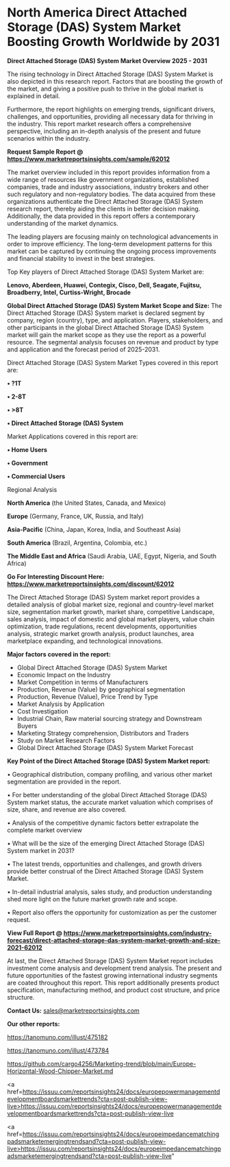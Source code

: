 # North America Direct Attached Storage (DAS) System Market Boosting Growth Worldwide by 2031

<Strong> Direct Attached Storage (DAS) System Market Overview 2025 - 2031</strong>

The rising technology in Direct Attached Storage (DAS) System Market is also depicted in this research report. Factors that are boosting the growth of the market, and giving a positive push to thrive in the global market is explained in detail.

Furthermore, the report highlights on emerging trends, significant drivers, challenges, and opportunities, providing all necessary data for thriving in the industry. This report market research offers a comprehensive perspective, including an in-depth analysis of the present and future scenarios within the industry.

<strong>Request Sample Report @ <a href=https://www.marketreportsinsights.com/sample/62012>https://www.marketreportsinsights.com/sample/62012</a></strong>

The market overview included in this report provides information from a wide range of resources like government organizations, established companies, trade and industry associations, industry brokers and other such regulatory and non-regulatory bodies. The data acquired from these organizations authenticate the Direct Attached Storage (DAS) System research report, thereby aiding the clients in better decision making. Additionally, the data provided in this report offers a contemporary understanding of the market dynamics.

The leading players are focusing mainly on technological advancements in order to improve efficiency. The long-term development patterns for this market can be captured by continuing the ongoing process improvements and financial stability to invest in the best strategies.

Top Key players of Direct Attached Storage (DAS) System Market are:

<strong>Lenovo, Aberdeen, Huawei, Contegix, Cisco, Dell, Seagate, Fujitsu, Broadberry, Intel, Curtiss-Wright, Brocade</strong>

<strong><b>Global Direct Attached Storage (DAS) System Market Scope and Size:</b></strong>
The Direct Attached Storage (DAS) System market is declared segment by company, region (country), type, and application. Players, stakeholders, and other participants in the global Direct Attached Storage (DAS) System market will gain the market scope as they use the report as a powerful resource. The segmental analysis focuses on revenue and product by type and application and the forecast period of 2025-2031.

Direct Attached Storage (DAS) System Market Types covered in this report are:

<strong>• ?1T

• 2-8T

• >8T

• Direct Attached Storage (DAS) System</strong>

Market Applications covered in this report are:

<strong>• Home Users

• Government

• Commercial Users</strong> 

Regional Analysis

<strong>North America</strong> (the United States, Canada, and Mexico)

<strong>Europe</strong> (Germany, France, UK, Russia, and Italy)

<strong>Asia-Pacific</strong> (China, Japan, Korea, India, and Southeast Asia)

<strong>South America</strong> (Brazil, Argentina, Colombia, etc.)

<strong>The Middle East and Africa</strong> (Saudi Arabia, UAE, Egypt, Nigeria, and South Africa)

<strong>Go For Interesting Discount Here: <a href=https://www.marketreportsinsights.com/discount/62012>https://www.marketreportsinsights.com/discount/62012</a></strong>

The Direct Attached Storage (DAS) System market report provides a detailed analysis of global market size, regional and country-level market size, segmentation market growth, market share, competitive Landscape, sales analysis, impact of domestic and global market players, value chain optimization, trade regulations, recent developments, opportunities analysis, strategic market growth analysis, product launches, area marketplace expanding, and technological innovations.

<strong><b>Major factors covered in the report:</b></strong>
<ul>
  <li>Global Direct Attached Storage (DAS) System Market </li>
  <li>Economic Impact on the Industry</li>
  <li>Market Competition in terms of Manufacturers</li>
  <li>Production, Revenue (Value) by geographical segmentation</li>
  <li>Production, Revenue (Value), Price Trend by Type</li>
  <li>Market Analysis by Application</li>
  <li>Cost Investigation</li>
  <li>Industrial Chain, Raw material sourcing strategy and Downstream Buyers</li>
  <li>Marketing Strategy comprehension, Distributors and Traders</li>
  <li>Study on Market Research Factors</li>
  <li>Global Direct Attached Storage (DAS) System Market Forecast</li>
</ul>

<strong><b>Key Point of the Direct Attached Storage (DAS) System Market report:</b></strong>

• Geographical distribution, company profiling, and various other market segmentation are provided in the report.

• For better understanding of the global Direct Attached Storage (DAS) System market status, the accurate market valuation which comprises of size, share, and revenue are also covered.

• Analysis of the competitive dynamic factors better extrapolate the complete market overview

• What will be the size of the emerging Direct Attached Storage (DAS) System market in 2031?

• The latest trends, opportunities and challenges, and growth drivers provide better construal of the Direct Attached Storage (DAS) System Market.

• In-detail industrial analysis, sales study, and production understanding shed more light on the future market growth rate and scope.

• Report also offers the opportunity for customization as per the customer request.

<strong><b>View Full Report @ <a href=https://www.marketreportsinsights.com/industry-forecast/direct-attached-storage-das-system-market-growth-and-size-2021-62012>https://www.marketreportsinsights.com/industry-forecast/direct-attached-storage-das-system-market-growth-and-size-2021-62012</a></b></strong>


At last, the Direct Attached Storage (DAS) System Market report includes investment come analysis and development trend analysis. The present and future opportunities of the fastest growing international industry segments are coated throughout this report. This report additionally presents product specification, manufacturing method, and product cost structure, and price structure.

<strong>Contact Us:</strong>
sales@marketreportsinsights.com

<strong>Our other reports:</strong>

<a href=https://tanomuno.com/illust/475182>https://tanomuno.com/illust/475182</a>

<a href=https://tanomuno.com/illust/473784>https://tanomuno.com/illust/473784</a>

<a href=https://github.com/cargo4256/Marketing-trend/blob/main/Europe-Horizontal-Wood-Chipper-Market.md>https://github.com/cargo4256/Marketing-trend/blob/main/Europe-Horizontal-Wood-Chipper-Market.md</a>

<a href=https://issuu.com/reportsinsights24/docs/europepowermanagementdevelopmentboardsmarkettrends?cta=post-publish-view-live>https://issuu.com/reportsinsights24/docs/europepowermanagementdevelopmentboardsmarkettrends?cta=post-publish-view-live</a>

<a href=https://issuu.com/reportsinsights24/docs/europeimpedancematchingpadsmarketemergingtrendsand?cta=post-publish-view-live>https://issuu.com/reportsinsights24/docs/europeimpedancematchingpadsmarketemergingtrendsand?cta=post-publish-view-live</a>"
